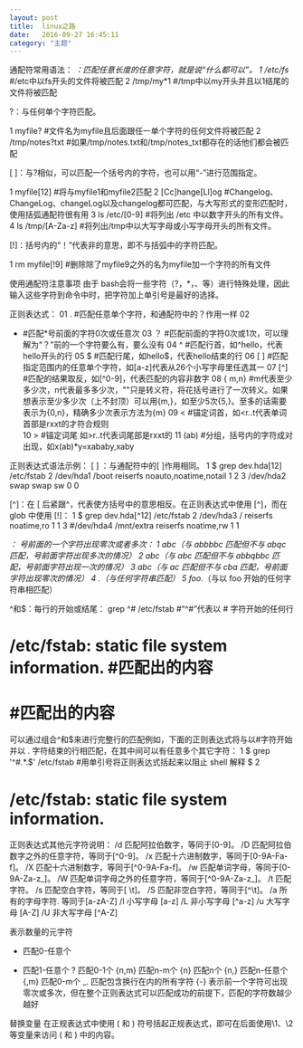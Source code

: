 ```yaml
---
layout: post
title:  linux之路
date:   2016-09-27 16:45:11
category: "主题"
---
```


通配符常用语法：
*：匹配任意长度的任意字符，就是说“什么都可以”。
1
/etc/fs*  #/etc中以fs开头的文件将被匹配
2
/tmp/my*1  #/tmp中以my开头并且以1结尾的文件将被匹配

?：与任何单个字符匹配。

1
myfile?  #文件名为myfile且后面跟任一单个字符的任何文件将被匹配
2
/tmp/notes?txt  #如果/tmp/notes.txt和/tmp/notes_txt都存在的话他们都会被匹配

[ ]：与?相似，可以匹配一个括号内的字符，也可以用“-”进行范围指定。

1
myfile[12]  #将与myfile1和myfile2匹配
2
[Cc]hange[Ll]og  #Changelog、ChangeLog、changeLog以及changelog都可匹配，与大写形式的变形匹配时，使用括弧通配符很有用
3
ls /etc/[0-9]  #将列出 /etc 中以数字开头的所有文件。
4
ls /tmp/[A-Za-z]  #将列出/tmp中以大写字母或小写字母开头的所有文件。


[!]：括号内的“！”代表非的意思，即不与括弧中的字符匹配。

1
rm myfile[!9]  #删除除了myfile9之外的名为myfile加一个字符的所有文件


使用通配符注意事项 
由于 bash会将一些字符（?，*，、等）进行特殊处理，因此输入这些字符到命令中时，把字符加上单引号是最好的选择。

正则表达式：
01
.  #匹配任意单个字符，和通配符中的？作用一样
02
*  #匹配*号前面的字符0次或任意次
03
？  #匹配前面的字符0次或1次，可以理解为“？”前的一个字符要么有，要么没有
04
^  #匹配行首，如^hello，代表hello开头的行
05
$  #匹配行尾，如hello$，代表hello结束的行
06
[ ]  #匹配指定范围内的任意单个字符，如[a-z]代表从26个小写字母里任选其一
07
[^]  #匹配的结果取反，如[^0-9]，代表匹配的内容非数字
08
\{ m,n\}    #m代表至少多少次，n代表最多多少次，"\"只是转义符，将花括号进行了一次转义。如果想表示至少多少次（上不封顶）可以用\{m,\}，如至少5次\{5,\}。至多的话需要表示为\{0,n\}，精确多少次表示方法为\{m\}
09
\<    #锚定词首，如\<r..t代表单词首部是rxxt的才符合规则   
10
\>    #锚定词尾    如\>r..t代表词尾部是rxxt的
11
\(ab\)     #分组，括号内的字符成对出现，如x\(ab\)*y=xababy,xaby


正则表达式语法示例：
[  ] ：与通配符中的[  ]作用相同。
1
$ grep dev.hda[12] /etc/fstab
2
/dev/hda1       /boot           reiserfs        noauto,noatime,notail 1 2
3
/dev/hda2       swap            swap            sw 0 0


[^]：在 [ 后紧跟^，代表使方括号中的意思相反。在正则表达式中使用 [^]，而在 glob 中使用 [!]：
1
$ grep dev.hda[^12] /etc/fstab
2
/dev/hda3       /               reiserfs        noatime,ro 1 1
3
#/dev/hda4      /mnt/extra      reiserfs        noatime,rw 1 1


*： *号前面的一个字符出现零次或者多次：
1
ab*c（与 abbbbc 匹配但不与 abqc 匹配，*号前面字符出现多次的情况）
2
ab*c（与 abc 匹配但不与 abbqbbc 匹配，*号前面字符出现一次的情况）
3
ab*c（与 ac 匹配但不与 cba 匹配，*号前面字符出现零次的情况）
4
.*（与任何字符串匹配）
5
foo.*（与以 foo 开始的任何字符串相匹配）


^和$：每行的开始或结尾：
grep ^# /etc/fstab  #“^#”代表以 # 字符开始的任何行
# /etc/fstab: static file system information.  #匹配出的内容
#  #匹配出的内容

可以通过组合^和$来进行完整行的匹配例如，下面的正则表达式将与以#字符开始并以 . 字符结束的行相匹配，在其中间可以有任意多个其它字符：
1
$ grep '^#.*\.$' /etc/fstab  #用单引号将正则表达式括起来以阻止 shell 解释 $
2
# /etc/fstab: static file system information.

正则表达式其他元字符说明： 
/d  匹配阿拉伯数字，等同于[0-9]。
/D  匹配阿拉伯数字之外的任意字符，等同于[^0-9]。
/x  匹配十六进制数字，等同于[0-9A-Fa-f]。
/X  匹配十六进制数字，等同于[^0-9A-Fa-f]。
/w  匹配单词字母，等同于[0-9A-Za-z_]。
/W  匹配单词字母之外的任意字符，等同于[^0-9A-Za-z_]。
/t  匹配<TAB>字符。
/s  匹配空白字符，等同于[ \t]。
/S  匹配非空白字符，等同于[^\t]。
/a  所有的字母字符. 等同于[a-zA-Z]
/l  小写字母 [a-z]
/L  非小写字母 [^a-z]
/u  大写字母 [A-Z]
/U  非大写字母 [^A-Z]
 
表示数量的元字符 
*  匹配0-任意个
+  匹配1-任意个
?  匹配0-1个
\{n,m\} 匹配n-m个
\{n\} 匹配n个
\{n,\} 匹配n-任意个
\{,m\} 匹配0-m个
\_. 匹配包含换行在内的所有字符
\{-\} 表示前一个字符可出现零次或多次，但在整个正则表达式可以匹配成功的前提下，匹配的字符数越少越好


替换变量 
在正规表达式中使用 \( 和 \) 符号括起正规表达式，即可在后面使用\1、\2等变量来访问 \( 和 \) 中的内容。
